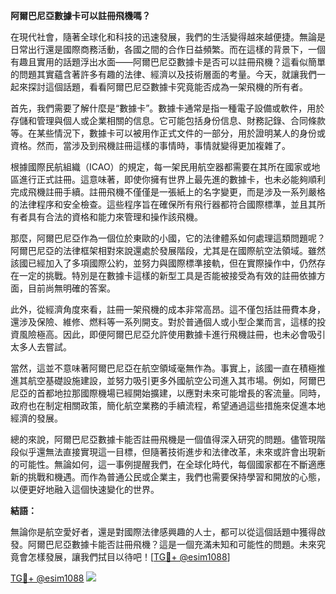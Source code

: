 **阿爾巴尼亞數據卡可以註冊飛機嗎？**

在現代社會，隨著全球化和科技的迅速發展，我們的生活變得越來越便捷。無論是日常出行還是國際商務活動，各國之間的合作日益頻繁。而在這樣的背景下，一個有趣且實用的話題浮出水面——阿爾巴尼亞數據卡是否可以註冊飛機？這看似簡單的問題其實蘊含著許多有趣的法律、經濟以及技術層面的考量。今天，就讓我們一起來探討這個話題，看看阿爾巴尼亞數據卡究竟能否成為一架飛機的所有者。

首先，我們需要了解什麼是“數據卡”。數據卡通常是指一種電子設備或軟件，用於存儲和管理與個人或企業相關的信息。它可能包括身份信息、財務記錄、合同條款等。在某些情況下，數據卡可以被用作正式文件的一部分，用於證明某人的身份或資格。然而，當涉及到飛機註冊這樣的事情時，事情就變得更加複雜了。

根據國際民航組織（ICAO）的規定，每一架民用航空器都需要在其所在國家或地區進行正式註冊。這意味著，即使你擁有世界上最先進的數據卡，也未必能夠順利完成飛機註冊手續。註冊飛機不僅僅是一張紙上的名字變更，而是涉及一系列嚴格的法律程序和安全檢查。這些程序旨在確保所有飛行器都符合國際標準，並且其所有者具有合法的資格和能力來管理和操作該飛機。

那麼，阿爾巴尼亞作為一個位於東歐的小國，它的法律體系如何處理這類問題呢？阿爾巴尼亞的法律框架相對來說還處於發展階段，尤其是在國際航空法領域。雖然該國已經加入了多項國際公約，並努力與國際標準接軌，但在實際操作中，仍然存在一定的挑戰。特別是在數據卡這樣的新型工具是否能被接受為有效的註冊依據方面，目前尚無明確的答案。

此外，從經濟角度來看，註冊一架飛機的成本非常高昂。這不僅包括註冊費本身，還涉及保險、維修、燃料等一系列開支。對於普通個人或小型企業而言，這樣的投資風險極高。因此，即便阿爾巴尼亞允許使用數據卡進行飛機註冊，也未必會吸引太多人去嘗試。

當然，這並不意味著阿爾巴尼亞在航空領域毫無作為。事實上，該國一直在積極推進其航空基礎設施建設，並努力吸引更多外國航空公司進入其市場。例如，阿爾巴尼亞的首都地拉那國際機場已經開始擴建，以應對未來可能增長的客流量。同時，政府也在制定相關政策，簡化航空業務的手續流程，希望通過這些措施來促進本地經濟的發展。

總的來說，阿爾巴尼亞數據卡能否註冊飛機是一個值得深入研究的問題。儘管現階段似乎還無法直接實現這一目標，但隨著技術進步和法律改革，未來或許會出現新的可能性。無論如何，這一事例提醒我們，在全球化時代，每個國家都在不斷適應新的挑戰和機遇。而作為普通公民或企業主，我們也需要保持學習和開放的心態，以便更好地融入這個快速變化的世界。

**結語：**

無論你是航空愛好者，還是對國際法律感興趣的人士，都可以從這個話題中獲得啟發。阿爾巴尼亞數據卡能否註冊飛機？這是一個充滿未知和可能性的問題。未來究竟會怎樣發展，讓我們拭目以待吧！[[TG💪+ @esim1088](https://t.me/s/esim1088)]

[TG💪+ @esim1088](https://t.me/s/esim1088) ![](https://i.postimg.cc/4NQfJmqS/Snipaste-2025-05-13-00-14-12.png)